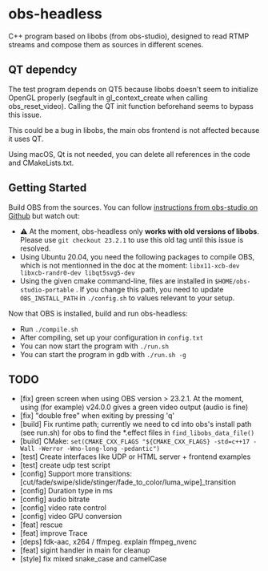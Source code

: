 # obs-headless
C++ program based on libobs (from obs-studio), designed to read RTMP streams and compose them as sources in different scenes.

## QT dependcy
The test program depends on QT5 because libobs doesn't seem to initialize OpenGL properly (segfault in gl_context_create when calling obs_reset_video).
Calling the QT init function beforehand seems to bypass this issue.

This could be a bug in libobs, the main obs frontend is not affected because it uses QT.

Using macOS, Qt is not needed, you can delete all references in the code and CMakeLists.txt.

## Getting Started

Build OBS from the sources.
 You can follow [instructions from obs-studio on Github](https://github.com/obsproject/obs-studio/wiki/Install-Instructions#linux-portable-mode-all-distros) but watch out:

 - ⚠️ At the moment, obs-headless only **works with old versions of libobs**. Please use `git checkout 23.2.1` to use this old tag until this issue is resolved.
 - Using Ubuntu 20.04, you need the following packages to compile OBS, which is not mentionned in the doc at the moment: `libx11-xcb-dev libxcb-randr0-dev libqt5svg5-dev`
 - Using the given cmake command-line, files are installed in `$HOME/obs-studio-portable` . If you change this path, you need to update `OBS_INSTALL_PATH` in `./config.sh` to values relevant to your setup.

Now that OBS is installed, build and run obs-headless:
 - Run `./compile.sh`
 - After compiling, set up your configuration in `config.txt`
 - You can now start the program with `./run.sh`
 - You can start the program in gdb with `./run.sh -g`

## TODO

- [fix] green screen when using OBS version > 23.2.1. At the moment, using (for example) v24.0.0 gives a green video output (audio is fine)
- [fix] "double free" when exiting by pressing 'q'
- [build] Fix runtime path; currently we need to cd into obs's install path (see run.sh) for obs to find the *.effect files in `find_libobs_data_file()`
- [build] CMake: `set(CMAKE_CXX_FLAGS "${CMAKE_CXX_FLAGS} -std=c++17 -Wall -Werror -Wno-long-long -pedantic")`
- [test] Create interfaces like UDP or HTML server + frontend examples
- [test] create udp test script
- [config] Support more transitions: [cut/fade/swipe/slide/stinger/fade_to_color/luma_wipe]_transition
- [config] Duration type in ms
- [config] audio bitrate
- [config] video rate control
- [config] video GPU conversion
- [feat] rescue
- [feat] improve Trace
- [deps] fdk-aac, x264 / ffmpeg. explain ffmpeg_nvenc
- [feat] sigint handler in main for cleanup
- [style] fix mixed snake_case and camelCase